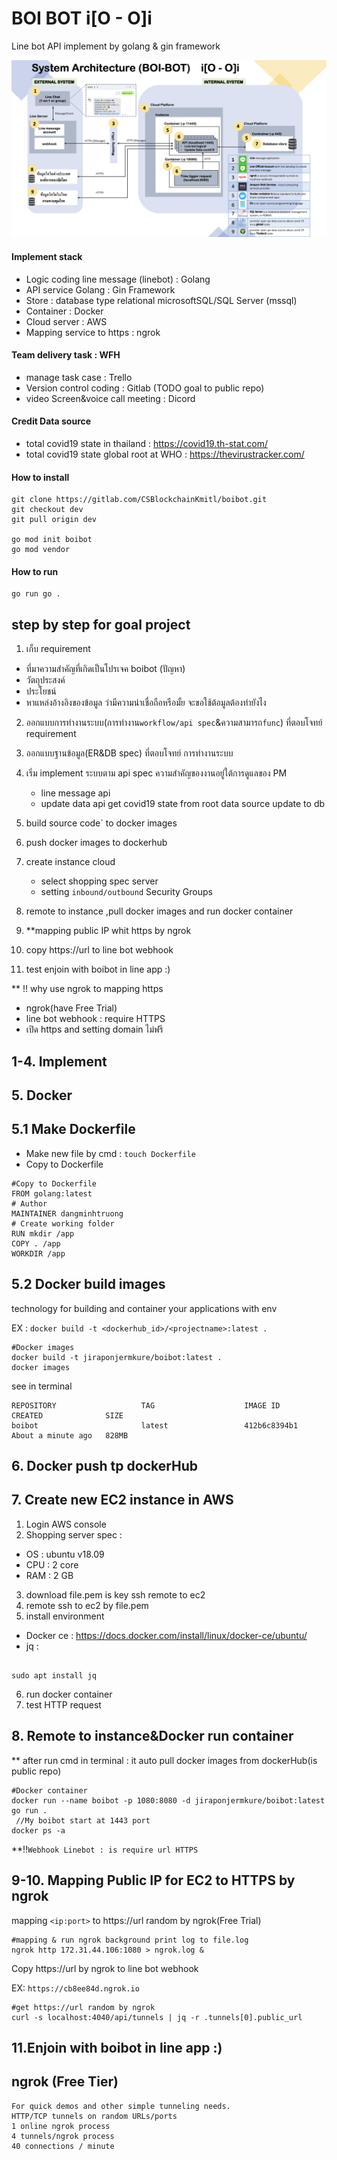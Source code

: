 # BOI BOT   i[O - O]i
Line bot API implement by golang & gin framework

![boibot](./pictures/BOIBOT_System_Architecture.png "BOIBOT_System_Architecture")

#### Implement stack
- Logic coding line message (linebot) : Golang
- API service Golang : Gin Framework
- Store : database type relational microsoftSQL/SQL Server (mssql)
- Container : Docker
- Cloud server : AWS 
- Mapping service to https : ngrok

#### Team delivery task : WFH
- manage task case : Trello
- Version control coding : Gitlab (TODO goal to public repo)
- video Screen&voice call meeting : Dicord 


#### Credit Data source 
- total covid19 state in thailand : <https://covid19.th-stat.com/>
- total covid19 state global root at WHO : <https://thevirustracker.com/>

#### How to install
```
git clone https://gitlab.com/CSBlockchainKmitl/boibot.git
git checkout dev
git pull origin dev

go mod init boibot
go mod vendor
```
#### How to run
```
go run go .
```

## step by step for goal project
1. เก็บ requirement
  - ที่มาความสำคัญที่เกิดเป็นโปรเจค boibot (ปัญหา)
  - วัตถุประสงค์
  - ประโยชน์
  - หาแหล่งอ้างอิงของข้อมูล ว่ามีความน่าเชื่อถือหรือมั้ย จะขอใช้ต้อมูลต้องทำยังไง
2. ออกแบบการทำงานระบบ(การทำงาน`workflow/api spec`&ความสามารถ`func`) ที่ตอบโจทย์ requirement
3. ออกแบบฐานข้อมูล(ER&DB spec) ที่ตอบโจทย์ การทำงานระบบ
4. เริ่ม implement ระบบตาม api spec ความสำคัญของงานอยู่ใต้การดูแลของ PM
    - line message api
    - update data api get covid19 state from root data source update to db

5. build source code` to docker images 
6. push docker images to dockerhub
7. create instance cloud
    - select shopping spec server
    - setting `inbound/outbound`  Security Groups
8. remote to instance ,pull docker images and run docker container
9. **mapping public IP whit https by ngrok
10. copy https://url to line bot webhook
11. test enjoin with boibot in line app :)

** !! why use ngrok to mapping https
- ngrok(have Free Trial)
- line bot webhook : require HTTPS 
- เปิด https and setting domain ไม่ฟรี

## 1-4. Implement
## 5. Docker
## 5.1 Make Dockerfile
- Make new file by cmd : `touch Dockerfile`
- Copy to Dockerfile
```
#Copy to Dockerfile
FROM golang:latest
# Author
MAINTAINER dangminhtruong
# Create working folder
RUN mkdir /app
COPY . /app
WORKDIR /app
```

## 5.2 Docker build images
technology for building and container your applications with env

EX : `docker build -t <dockerhub_id>/<projectname>:latest .` 
 
```
#Docker images
docker build -t jiraponjermkure/boibot:latest . 
docker images
```
see in terminal
```
REPOSITORY                   TAG                    IMAGE ID            CREATED              SIZE
boibot                       latest                 412b6c8394b1        About a minute ago   828MB
```
## 6. Docker push tp dockerHub


## 7. Create new EC2 instance in AWS
1. Login AWS console
2. Shopping server spec :
- OS  : ubuntu v18.09
- CPU : 2 core
- RAM : 2 GB
3. download file.pem is key ssh remote to ec2
4. remote ssh to ec2 by file.pem
5. install environment 
- Docker ce : <https://docs.docker.com/install/linux/docker-ce/ubuntu/>
- jq : 
````

sudo apt install jq
````
6. run docker container
7. test HTTP request

## 8. Remote to instance&Docker run container
** after run cmd in terminal : it auto pull docker images from dockerHub(is public repo)
```
#Docker container
docker run --name boibot -p 1080:8080 -d jiraponjermkure/boibot:latest go run . 
 //My boibot start at 1443 port
docker ps -a
```

**!!`Webhook Linebot : is require url HTTPS`

## 9-10. Mapping Public IP for EC2 to HTTPS by ngrok
mapping `<ip:port>` to https://url random by ngrok(Free Trial)
````
#mapping & run ngrok background print log to file.log
ngrok http 172.31.44.106:1080 > ngrok.log &
````

Copy https://url by ngrok to line bot webhook

EX: `https://cb8ee84d.ngrok.io`
````
#get https://url random by ngrok
curl -s localhost:4040/api/tunnels | jq -r .tunnels[0].public_url
````


## 11.Enjoin with boibot in line app :)

## ngrok (Free Tier)
````
For quick demos and other simple tunneling needs.
HTTP/TCP tunnels on random URLs/ports
1 online ngrok process
4 tunnels/ngrok process
40 connections / minute
````
